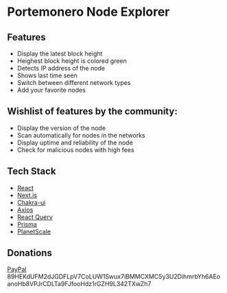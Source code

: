 # Portemonero Node Explorer

## Features

- Display the latest block height
- Heighest block height is colored green
- Detects IP address of the node
- Shows last time seen
- Switch between different network types
- Add your favorite nodes

## Wishlist of features by the community:

- Display the version of the node
- Scan automatically for nodes in the networks
- Display uptime and reliability of the node
- Check for malicious nodes with high fees

## Tech Stack

- [React](https://reactjs.org/)
- [Next.js](https://nextjs.org/)
- [Chakra-ui](https://chakra-ui.com/)
- [Axios](https://github.com/axios/axios)
- [React Query](https://tanstack.com/query/v4/)
- [Prisma](https://www.prisma.io/)
- [PlanetScale](https://planetscale.com/)

## Donations

[PayPal](https://www.youtube.com/watch?v=dQw4w9WgXcQ)
89HEKdUFM2dJGDFLpV7CoLUW1Swux7iBMMCXMC5y3U2DihmrbYh6AEoanoHb8VPJrCDLTa9FJfooHdz1rGZH9L342TXwZh7
